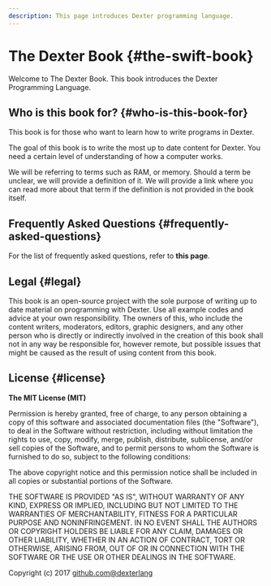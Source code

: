 ```yaml
---
description: This page introduces Dexter programming language.
---
```


# The Dexter Book {#the-swift-book}

Welcome to The Dexter Book. This book introduces the Dexter Programming Language.

## Who is this book for? {#who-is-this-book-for}

This book is for those who want to learn how to write programs in Dexter. 

The goal of this book is to write the most up to date content for Dexter. You need a certain level of understanding of how a computer works.

We will be referring to terms such as RAM, or memory. Should a term be unclear, we will provide a definition of it. We will provide a link where you can read more about that term if the definition is not provided in the book itself.

## Frequently Asked Questions {#frequently-asked-questions}

For the list of frequently asked questions, refer to **this page**.

## Legal {#legal}

This book is an open-source project with the sole purpose of writing up to date material on programming with Dexter. Use all example codes and advice at your own responsibility. The owners of this, who include the content writers, moderators, editors, graphic designers, and any other person who is directly or indirectly involved in the creation of this book shall not in any way be responsible for, however remote, but possible issues that might be caused as the result of using content from this book.

## License {#license}

**The MIT License \(MIT\)**

Permission is hereby granted, free of charge, to any person obtaining a copy of this software and associated documentation files \(the "Software"\), to deal in the Software without restriction, including without limitation the rights to use, copy, modify, merge, publish, distribute, sublicense, and/or sell copies of the Software, and to permit persons to whom the Software is furnished to do so, subject to the following conditions:

The above copyright notice and this permission notice shall be included in all copies or substantial portions of the Software.

THE SOFTWARE IS PROVIDED "AS IS", WITHOUT WARRANTY OF ANY KIND, EXPRESS OR IMPLIED, INCLUDING BUT NOT LIMITED TO THE WARRANTIES OF MERCHANTABILITY, FITNESS FOR A PARTICULAR PURPOSE AND NONINFRINGEMENT. IN NO EVENT SHALL THE AUTHORS OR COPYRIGHT HOLDERS BE LIABLE FOR ANY CLAIM, DAMAGES OR OTHER LIABILITY, WHETHER IN AN ACTION OF CONTRACT, TORT OR OTHERWISE, ARISING FROM, OUT OF OR IN CONNECTION WITH THE SOFTWARE OR THE USE OR OTHER DEALINGS IN THE SOFTWARE.

Copyright \(c\) 2017 [github.com@dexterlang](https://www.github.com/nyprothegeek/dexter-programming-language)

